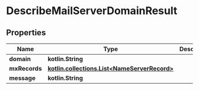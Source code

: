 
# DescribeMailServerDomainResult

## Properties
Name | Type | Description | Notes
------------ | ------------- | ------------- | -------------
**domain** | **kotlin.String** |  | 
**mxRecords** | [**kotlin.collections.List&lt;NameServerRecord&gt;**](NameServerRecord) |  | 
**message** | **kotlin.String** |  |  [optional]



